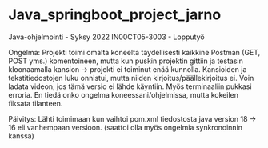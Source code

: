 # Java_springboot_project_jarno
Java-ohjelmointi - Syksy 2022 IN00CT05-3003 - Lopputyö

Ongelma: Projekti toimi omalta koneelta täydellisesti kaikkine Postman (GET, POST yms.) komentoineen, mutta kun puskin projektin gittiin ja testasin kloonaamalla kansion -> projekti ei toiminut enää kunnolla. Kansioiden ja tekstitiedostojen luku onnistui, mutta niiden kirjoitus/päällekirjoitus ei. Voin ladata videon, jos tämä versio ei lähde käyntiin. Myös terminaaliin pukkasi erroria. En tiedä onko ongelma koneessani/ohjelmissa, mutta kokeilen fiksata tilanteen.

Päivitys: Lähti toimimaan kun vaihtoi pom.xml tiedostosta java version 18 -> 16 eli vanhempaan versioon. (saattoi olla myös ongelmia synkronoinnin kanssa)
